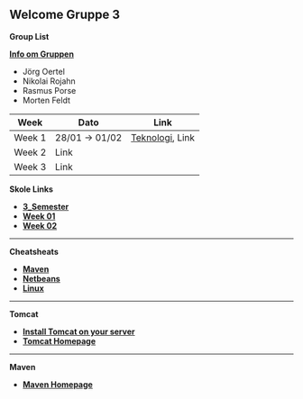 ## Welcome Gruppe 3

**Group List**

[**Info om Gruppen**](gruppe.md)

* Jörg Oertel
* Nikolai Rojahn
* Rasmus Porse
* Morten Feldt


Week | Dato | Link
-----|------|-----
Week 1 | 28/01 -> 01/02 | [Teknologi](tek.md), Link
Week 2 | Link
Week 3 | Link

**Skole Links**
* <a href="https://github.com/cphdat3sem2019spring/main" target="_blank">**3_Semester**</a>
* <a href="https://github.com/cphdat3sem2019spring/Week-01" target="_blank">**Week 01**</a>
* <a href="https://github.com/securitydatspring2019/week-02-A2_A5_A7" target="_blank">**Week 02**</a>

***

**Cheatsheats**
* <a href="http://files.zeroturnaround.com/pdf/Maven-cheat-sheet.pdf?fbclid=IwAR0ReiR51-OSKcx33GWa7ztZ_FqAxs8MCg4pfRaj1lNCIDqaUk2mLyVLNxw" target="_blank">**Maven**</a>
* <a href="https://netbeans.org/project_downloads/usersguide/shortcuts-80.pdf" target="_blank">**Netbeans**</a>
* <a href="https://files.fosswire.com/2007/08/fwunixref.pdf" target="_blank">**Linux**</a>

***

**Tomcat**
* <a href="https://docs.google.com/document/d/1TnPFlZjl8phGqROQB0syUnSJQiaDASZya3gv8qK2qcI/edit?fbclid=IwAR1JoRwDW3Wcfu2HWRSSqfdewZt3usNrOAEYbHXxOcM1yo6kfwdOy8GfCZs#heading=h.6arfkivd01by" target="_blank">**Install Tomcat on your server**</a>
* <a href="http://tomcat.apache.org/" target="_blank">**Tomcat Homepage**</a>

***

**Maven**
* <a href="https://maven.apache.org/" target="_blank">**Maven Homepage**</a>





